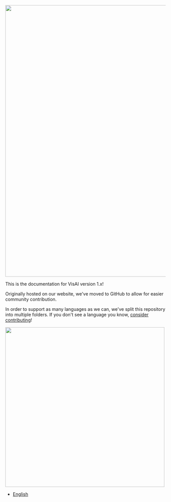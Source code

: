 <img src="https://github.com/Official-VisAI/v1-documentation/blob/main/en/src/Images/General/An%20Overview.png" width=850></img>

This is the documentation for VisAI version 1.x!

Originally hosted on our website, we've moved to GitHub to allow for easier community contribution. 

In order to support as many languages as we can, we've split this repository into multiple folders. If you don't see a language you know, [consider contributing](https://github.com/Official-VisAI/v1-documentation/wiki/Portal:Contribution-Guide)!

<img src="https://github.com/Official-VisAI/v1-documentation/blob/main/en/src/Images/General/Languages.png" width=500></img>
* [English](https://github.com/Official-VisAI/v1-documentation/wiki/En:Home)

